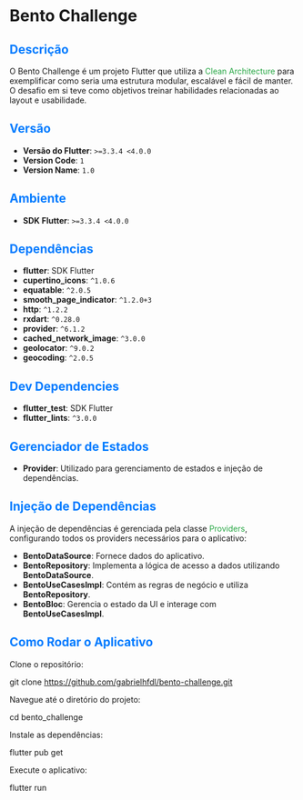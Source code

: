 # Bento Challenge

## <span style="color: #007BFF;">Descrição</span>

O Bento Challenge é um projeto Flutter que utiliza a <span style="color: #28A745;">Clean Architecture</span> para exemplificar como seria uma estrutura modular, escalável e fácil de manter. O desafio em si teve como objetivos treinar habilidades relacionadas ao layout e usabilidade.

## <span style="color: #007BFF;">Versão</span>

- **Versão do Flutter**: `>=3.3.4 <4.0.0`
- **Version Code**: `1`
- **Version Name**: `1.0`

## <span style="color: #007BFF;">Ambiente</span>

- **SDK Flutter**: `>=3.3.4 <4.0.0`

## <span style="color: #007BFF;">Dependências</span>

- **flutter**: SDK Flutter
- **cupertino_icons**: `^1.0.6`
- **equatable**: `^2.0.5`
- **smooth_page_indicator**: `^1.2.0+3`
- **http**: `^1.2.2`
- **rxdart**: `^0.28.0`
- **provider**: `^6.1.2`
- **cached_network_image**: `^3.0.0`
- **geolocator**: `^9.0.2`
- **geocoding**: `^2.0.5`

## <span style="color: #007BFF;">Dev Dependencies</span>

- **flutter_test**: SDK Flutter
- **flutter_lints**: `^3.0.0`

## <span style="color: #007BFF;">Gerenciador de Estados</span>

- **Provider**: Utilizado para gerenciamento de estados e injeção de dependências.

## <span style="color: #007BFF;">Injeção de Dependências</span>

A injeção de dependências é gerenciada pela classe <span style="color: #28A745;">Providers</span>, configurando todos os providers necessários para o aplicativo:

- **BentoDataSource**: Fornece dados do aplicativo.
- **BentoRepository**: Implementa a lógica de acesso a dados utilizando **BentoDataSource**.
- **BentoUseCasesImpl**: Contém as regras de negócio e utiliza **BentoRepository**.
- **BentoBloc**: Gerencia o estado da UI e interage com **BentoUseCasesImpl**.

## <span style="color: #007BFF;">Como Rodar o Aplicativo</span>

Clone o repositório:

git clone https://github.com/gabrielhfdl/bento-challenge.git

Navegue até o diretório do projeto:

cd bento_challenge

Instale as dependências:

flutter pub get

Execute o aplicativo:

flutter run
